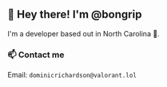 ## 👋 Hey there! I'm @bongrip 

I'm a developer based out in North Carolina 📍. 

### 📫  Contact me
Email: `dominicrichardson@valorant.lol`
